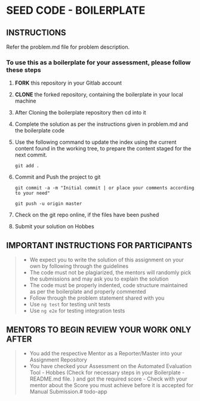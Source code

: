 # SEED CODE - BOILERPLATE

## INSTRUCTIONS

Refer the problem.md file for problem description.

### To use this as a boilerplate for your assessment, please follow these steps

1. **FORK** this repository in your Gitlab account

2. **CLONE** the forked repository, containing the boilerplate in your local machine

3. After Cloning the boilerplate repository then cd into it

4. Complete the solution as per the instructions given in problem.md and the boilerplate code

5. Use the following command to update the index using the current content found in the working tree, to prepare the content staged for the next commit.

     `git add .`

6. Commit and Push the project to git

     `git commit -a -m "Initial commit | or place your comments according to your need"`

     `git push -u origin master`

7. Check on the git repo online, if the files have been pushed

8. Submit your solution on Hobbes

## IMPORTANT INSTRUCTIONS FOR PARTICIPANTS

> - We expect you to write the solution of this assignment on your own by following through the guidelines
> - The code must not be plagiarized, the mentors will randomly pick the submissions and may ask you to explain the solution
> - The code must be properly indented, code structure maintained as per the boilerplate and properly commented
> - Follow through the problem statement shared with you
> - Use `ng test` for testing unit tests
> - Use `ng e2e` for testing integration tests

## MENTORS TO BEGIN REVIEW YOUR WORK ONLY AFTER

> - You add the respective Mentor as a Reporter/Master into your Assignment Repository
> - You have checked your Assessment on the Automated Evaluation Tool - Hobbes (Check for necessary steps in your Boilerplate - README.md file. ) and got the required score - Check with your mentor about the Score you must achieve before it is accepted for Manual Submission.# todo-app
